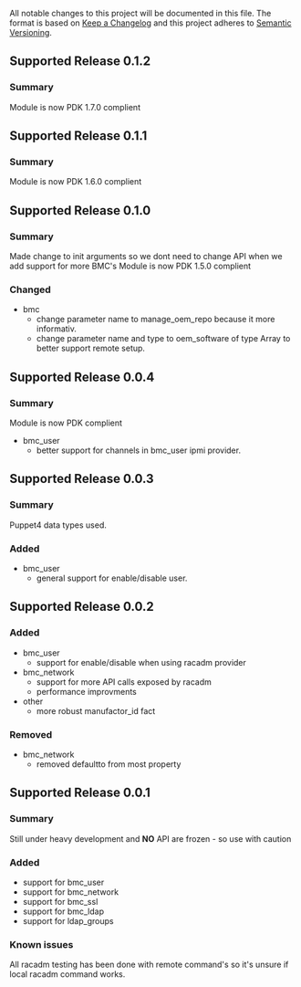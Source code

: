 All notable changes to this project will be documented in this file. The format is based on [Keep a Changelog](http://keepachangelog.com/en/1.0.0/) and this project adheres to [Semantic Versioning](http://semver.org).
## Supported Release 0.1.2
### Summary
Module is now PDK 1.7.0 complient

## Supported Release 0.1.1
### Summary
Module is now PDK 1.6.0 complient

## Supported Release 0.1.0
### Summary
Made change to init arguments so we dont need to change API when we add support for more BMC's
Module is now PDK 1.5.0 complient
### Changed
* bmc
    - change parameter name to manage_oem_repo because it more informativ.
    - change parameter name and type to oem_software of type Array to better support remote setup.

## Supported Release 0.0.4
### Summary
Module is now PDK complient
* bmc_user
    - better support for channels in bmc_user ipmi provider.

## Supported Release 0.0.3
### Summary
Puppet4 data types used.
### Added
* bmc_user
    - general support for enable/disable user.

## Supported Release 0.0.2
### Added
* bmc_user
    - support for enable/disable when using racadm provider
* bmc_network
    - support for more API calls exposed by racadm
    - performance improvments
* other
    - more robust manufactor_id fact
### Removed    
* bmc_network
    - removed defaultto from most property

## Supported Release 0.0.1
### Summary
Still under heavy development and **NO** API are frozen - so use with caution

### Added
* support for bmc_user
* support for bmc_network
* support for bmc_ssl
* support for bmc_ldap
* support for ldap_groups

### Known issues
All racadm testing has been done with remote command's so it's unsure if local racadm command works.